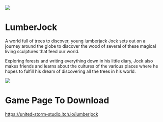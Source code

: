 <img src="https://github.com/user-attachments/assets/64b64faf-9560-4212-91e7-50ab1336ea28" width="auto" width="auto" align="center">


# LumberJock
A world full of trees to discover, young lumberjack Jock sets out on a journey around the globe to discover the wood of several of these magical living sculptures that feed our world. 

Exploring forests and writing everything down in his little diary, Jock also makes friends and learns about the cultures of the various places where he hopes to fulfill his dream of discovering all the trees in his world.

<img src="https://github.com/user-attachments/assets/11f8f5f3-2e95-49fb-9ed2-87aa5d5f7a0c" align="center">

# Game Page To Download
https://united-storm-studio.itch.io/lumberjock
